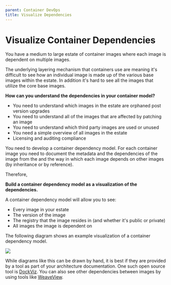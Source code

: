 ```yaml
---
parent: Container DevOps
title: Visualize Dependencies
---
```

# Visualize Container Dependencies

You have a medium to large estate of container images where each image is dependent on multiple images.

The underlying layering mechanism that containers use are meaning it's difficult to see how an individual image is made up of the various base images within the estate.  In addition it's hard to see all the images that utilize the core base images.

**How can you understand the dependencies in your container model?**

* You need to understand which images in the estate are orphaned post version upgrades
* You need to understand all of the images that are affected by patching an image
* You need to understand which third party images are used or unused
* You need a simple overview of all images in the estate
* Licensing and auditing compliance

You need to develop a container dependency model.   For each container image you need to document the metadata and the dependencies of the image from the and the way in which each image depends on other images (by inheritance or by reference).

Therefore,

**Build a container dependency model as a visualization of the dependencies.**

A container dependency model will allow you to see:

* Every image in your estate
* The version of the image
* The registry that the image resides in \(and whether it's public or private\)
* All images the image is dependent on

The following diagram shows an example visualization of a container dependency model.

![](/assets/container_dependency_model.png)

While diagrams like this can be drawn by hand, it is best if they are provided by a tool as part of your architecture documentation.  One such open source tool is [DockViz](https://hub.docker.com/r/nate/dockviz/).  You can also see other dependencies between images by using tools like [WeaveView](https://learnk8s.io/visualise-dependencies-kubernetes).
